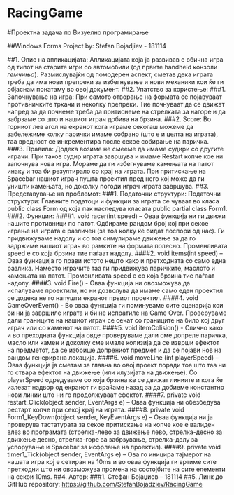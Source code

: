 # RacingGame

#Проектна задача по Визуелно програмирање

##Windows Forms Project by: Stefan Bojadjiev - 181114

##1. Опис на апликацијата: Апликацијата која ја развивав е обична игра од типот на старите игри со автомобили (од првите handheld конзоли *гемчиња*). Размислувајќи од помодерен аспект, сметав дека играта треба да има нови препреки за избегнување и нови механики кои ќе ги објаснам понатаму во овој документ.
##2. Упатство за користење:
###1. Започнување на игра: При самото отворање на формата се појавуваат противничките тркачи и неколку препреки. Тие почнуваат да се движат напред за да почнеме треба да притиснеме на стрелката за нагоре и да забрзаме со што и нашиот играч добива на брзина.
###2. Score: Во горниот лев агол на екранот кога играме секогаш можеме да забележиме колку парички имаме собрано (што е и целта на играта), таа вредност се инкрементира после секое собирање на паричка.
###3. Правила: Додека возиме не смееме да имаме судири со другите играчи. При таков судир играта завршува и имаме Restart копче кое ни започнува нова игра. Мораме да ги избегнуваме камењата на патот инаку и тоа би резултирало со крај на играта. При притискање на Spacebar нашиот играч пушта проектил пред него кој може да ги уништи камењата, но доколку погоди играч играта завршува.
##3. Представување на проблемот:
###1. Податочни структури: Податочни структури: Главните податоци и функции за играта се чуваат во класа public class Form од која пак наследува класата public partial class Form1.
###2. Функции:
####1. void racer(int speed) – Оваа функција ни ги движи нашите противници по патот. Одбираме рандом број кој при секое играње на играта е различен (за тоа колку ќе бидат поспори од нас). Ги придвижуваме надолу и со тоа симулираме движење за да го задржиме нашиот играч во рамките на формата полесно. Променливата speed е со која брзина тие паѓаат надолу.
####2. void items(int speed) – Оваа функација го прави истото нешто како и претходната со само една разлика. Наместо играчите таа ги придвижува паричките, маслото и камењата на патот. Променливата speed е со која брзина тие паѓаат надолу.
####3. void Fire() - Оваа функција ни овозможува да испалуваме проектили, но ни дозволува да имаме само еден проектил се додека не го напушти екранот првиот проектил.
####4. void GameOverEvent() - Во оваа функција ги поминуваме сите сценарија кои би ни ја завршиле играта и би не испратиле на Game Over. Проверуваме дали границите на нашиот играч се сечат со границите на било кој друг играч или со каменот на патот.
####5. void itemColision() - Слично како и во преходната функција овде проверуваме дали сме допреле паричка, масло или камен и доколку сме имале колизија да се изврши ефектот на предметот, да се избрише допрениот предмет и да се појави нов на рандом генерирана локација.
####6. void moveLine (int playerSpeed) – Оваа функција ја сметам за главна во овој проект поради тоа што таа ни го ствара ефектот на движење (или илузијата на движење). Со playerSpeed одредуваме со која брзина ќе се движат линиите и кога ќе излезат надвор од екранот ги враќаме назад за да добиеме константно нови линии што ни го продолжуваат ефектот.
####7. private void restart_Click(object sender, EventArgs e) – Оваа функција ни обезбедува рестарт копче при секој крај на играта.
####8. private void Form1_KeyDown(object sender, KeyEventArgs e) – Оваа функција ни ја проверува тастатурата за секое притискање на копче кое е валиден влез во програмата (стрелка-лево за движење лево, стрелка-десно за движење десно, стрелка-горе за забрзување, стрелка-долу за успорување и Spacebar за исфрлање на проектил).
####9. private void timer1_Tick(object sender, EventArgs e) – Ова го иницира тајмерот на нашата игра кој е сетиран на 10ms и во оваа функција ги вртиме сите претходни што ни овозможува промена на состојбите на сите елементи на секои 10ms.
##4. Автор:
###1. Стефан Бојаџиев – 181114
##5. Линк до GitHub repository: https://github.com/StefanBojadziev/RacingGame
